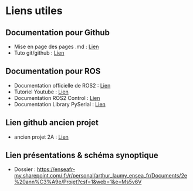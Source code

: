 # Liens utiles

## Documentation pour Github

- Mise en page des pages .md : [Lien](https://docs.github.com/fr/get-started/writing-on-github/getting-started-with-writing-and-formatting-on-github/basic-writing-and-formatting-syntax)
- Tuto git/github : [Lien](https://youtu.be/tRZGeaHPoaw?si=A00R2zRJJc8fqSKF)

## Documentation pour ROS

-  Documentation officielle de ROS2 : [Lien](https://docs.ros.org/en/iron/index.html)
-  Tutoriel Youtube : [Lien](https://www.youtube.com/watch?v=0aPbWsyENA8&list=PLLSegLrePWgJudpPUof4-nVFHGkB62Izy)
-  Documentation ROS2 Control : [Lien](https://control.ros.org/humble/index.html)
-  Documentation Library PySerial : [Lien](https://pyserial.readthedocs.io/en/latest/index.html)


## Lien github ancien projet

- ancien projet 2A : [Lien](https://github.com/GuillaumePtj/BOB)

## Lien présentations & schéma synoptique

- Dossier : https://enseafr-my.sharepoint.com/:f:/r/personal/arthur_laumy_ensea_fr/Documents/2e%20ann%C3%A9e/Projet?csf=1&web=1&e=Ms5v6V 
